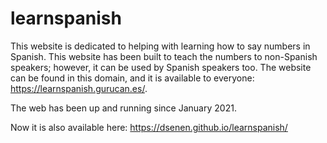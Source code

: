 # learnspanish

This website is dedicated to helping with learning how to say numbers in Spanish. This website has been built to teach the numbers to non-Spanish speakers; however, it can be used by Spanish speakers too. The website can be found in this domain, and it is available to everyone: https://learnspanish.gurucan.es/.

The web has been up and running since January 2021.

Now it is also available here: https://dsenen.github.io/learnspanish/  
